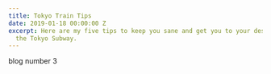 ```yaml
---
title: Tokyo Train Tips
date: 2019-01-18 00:00:00 Z
excerpt: Here are my five tips to keep you sane and get you to your destination on
  the Tokyo Subway.
---
```


blog number 3